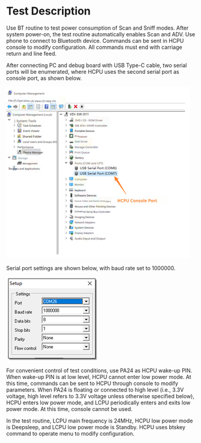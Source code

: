 # Test Description
Use BT routine to test power consumption of Scan and Sniff modes. After system power-on, the test routine automatically enables Scan and ADV. Use phone to connect to Bluetooth device. Commands can be sent in HCPU console to modify configuration. All commands must end with carriage return and line feed.

After connecting PC and debug board with USB Type-C cable, two serial ports will be enumerated, where HCPU uses the second serial port as console port, as shown below.

![](assert/image1.png)

Serial port settings are shown below, with baud rate set to 1000000.

![](assert/image2.png)

For convenient control of test conditions, use PA24 as HCPU wake-up PIN. When wake-up PIN is at low level, HCPU cannot enter low power mode. At this time, commands can be sent to HCPU through console to modify parameters. When PA24 is floating or connected to high level (i.e., 3.3V voltage, high level refers to 3.3V voltage unless otherwise specified below), HCPU enters low power mode, and LCPU periodically enters and exits low power mode. At this time, console cannot be used.

In the test routine, LCPU main frequency is 24MHz, HCPU low power mode is Deepsleep, and LCPU low power mode is Standby. HCPU uses btskey command to operate menu to modify configuration.
